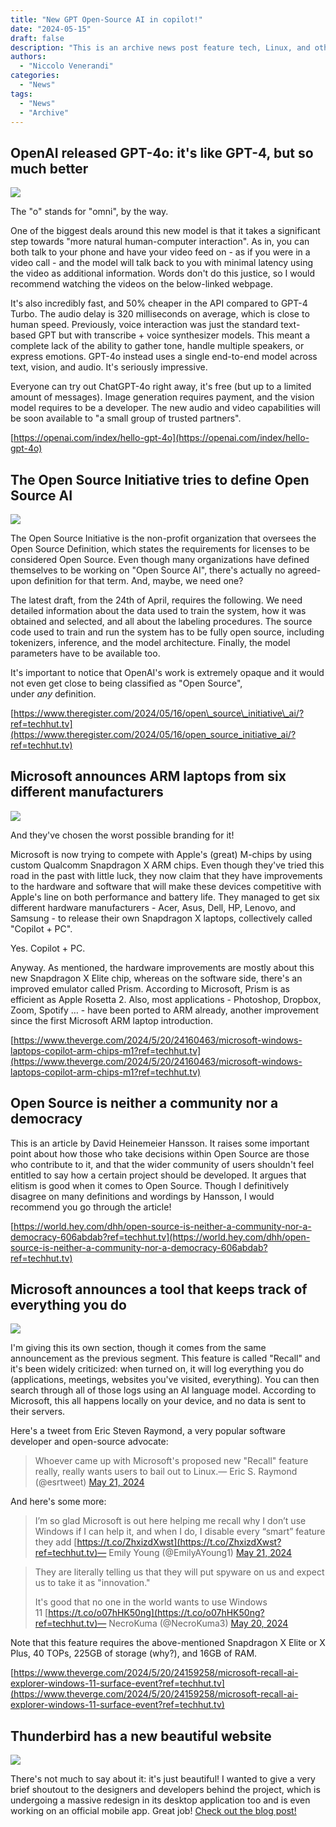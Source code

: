 ```yaml
---
title: "New GPT Open-Source AI in copilot!"
date: "2024-05-15"
draft: false
description: "This is an archive news post feature tech, Linux, and other open-source news. This is an older article that was part of a migration. There will be missing images, broken links, and potentially other issues."
authors:
  - "Niccolo Venerandi"
categories:
  - "News"
tags:
  - "News"
  - "Archive"
---
```



## OpenAI released GPT-4o: it's like GPT-4, but so much better

![](images/Screenshot_2024_05_13_at_1.05.28_PM_1__1_-1024x683.webp)

The "o" stands for "omni", by the way.

One of the biggest deals around this new model is that it takes a significant step towards "more natural human-computer interaction". As in, you can both talk to your phone and have your video feed on - as if you were in a video call - and the model will talk back to you with minimal latency using the video as additional information. Words don't do this justice, so I would recommend watching the videos on the below-linked webpage.

It's also incredibly fast, and 50% cheaper in the API compared to GPT-4 Turbo. The audio delay is 320 milliseconds on average, which is close to human speed. Previously, voice interaction was just the standard text-based GPT but with transcribe + voice synthesizer models. This meant a complete lack of the ability to gather tone, handle multiple speakers, or express emotions. GPT-4o instead uses a single end-to-end model across text, vision, and audio. It's seriously impressive.

Everyone can try out ChatGPT-4o right away, it's free (but up to a limited amount of messages). Image generation requires payment, and the vision model requires to be a developer. The new audio and video capabilities will be soon available to "a small group of trusted partners".

[https://openai.com/index/hello-gpt-4o](https://openai.com/index/hello-gpt-4o)

## The Open Source Initiative tries to define Open Source AI

![](images/OSI_Horizontal_Logo_0-1.webp)

The Open Source Initiative is the non-profit organization that oversees the Open Source Definition, which states the requirements for licenses to be considered Open Source. Even though many organizations have defined themselves to be working on "Open Source AI", there's actually no agreed-upon definition for that term. And, maybe, we need one?

The latest draft, from the 24th of April, requires the following. We need detailed information about the data used to train the system, how it was obtained and selected, and all about the labeling procedures. The source code used to train and run the system has to be fully open source, including tokenizers, inference, and the model architecture. Finally, the model parameters have to be available too.

It's important to notice that OpenAI's work is extremely opaque and it would not even get close to being classified as "Open Source", under _any_ definition.

[https://www.theregister.com/2024/05/16/open\_source\_initiative\_ai/?ref=techhut.tv](https://www.theregister.com/2024/05/16/open_source_initiative_ai/?ref=techhut.tv)

## Microsoft announces ARM laptops from six different manufacturers

![](images/lcimg_2c03ed43_c1df_414a_9e67_8100cdf3d526-1-1024x683.webp)

And they've chosen the worst possible branding for it!

Microsoft is now trying to compete with Apple's (great) M-chips by using custom Qualcomm Snapdragon X ARM chips. Even though they've tried this road in the past with little luck, they now claim that they have improvements to the hardware and software that will make these devices competitive with Apple's line on both performance and battery life. They managed to get six different hardware manufacturers - Acer, Asus, Dell, HP, Lenovo, and Samsung - to release their own Snapdragon X laptops, collectively called "Copilot + PC".

Yes. Copilot + PC.

Anyway. As mentioned, the hardware improvements are mostly about this new Snapdragon X Elite chip, whereas on the software side, there's an improved emulator called Prism. According to Microsoft, Prism is as efficient as Apple Rosetta 2. Also, most applications - Photoshop, Dropbox, Zoom, Spotify … - have been ported to ARM already, another improvement since the first Microsoft ARM laptop introduction.

[https://www.theverge.com/2024/5/20/24160463/microsoft-windows-laptops-copilot-arm-chips-m1?ref=techhut.tv](https://www.theverge.com/2024/5/20/24160463/microsoft-windows-laptops-copilot-arm-chips-m1?ref=techhut.tv)

## Open Source is neither a community nor a democracy

This is an article by David Heinemeier Hansson. It raises some important point about how those who take decisions within Open Source are those who contribute to it, and that the wider community of users shouldn't feel entitled to say how a certain project should be developed. It argues that elitism is good when it comes to Open Source. Though I definitively disagree on many definitions and wordings by Hansson, I would recommend you go through the article!

[https://world.hey.com/dhh/open-source-is-neither-a-community-nor-a-democracy-606abdab?ref=techhut.tv](https://world.hey.com/dhh/open-source-is-neither-a-community-nor-a-democracy-606abdab?ref=techhut.tv)

## Microsoft announces a tool that keeps track of everything you do

![](images/lcimg_9114620e_8a08_4ad2_a176_4f75047ffcb8-1024x683.webp)

I'm giving this its own section, though it comes from the same announcement as the previous segment. This feature is called "Recall" and it's been widely criticized: when turned on, it will log everything you do (applications, meetings, websites you've visited, everything). You can then search through all of those logs using an AI language model. According to Microsoft, this all happens locally on your device, and no data is sent to their servers.

Here's a tweet from Eric Steven Raymond, a very popular software developer and open-source advocate:

> Whoever came up with Microsoft's proposed new "Recall" feature really, really wants users to bail out to Linux.— Eric S. Raymond (@esrtweet) [May 21, 2024](https://twitter.com/esrtweet/status/1793026364934611357?ref_src=twsrc%5Etfw&ref=techhut.tv)

And here's some more:

> I’m so glad Microsoft is out here helping me recall why I don’t use Windows if I can help it, and when I do, I disable every “smart” feature they add [https://t.co/ZhxizdXwst](https://t.co/ZhxizdXwst?ref=techhut.tv)— Emily Young (@EmilyAYoung1) [May 21, 2024](https://twitter.com/EmilyAYoung1/status/1792945640487759955?ref_src=twsrc%5Etfw&ref=techhut.tv)

> They are literally telling us that they will put spyware on us and expect us to take it as "innovation."
>
> It's good that no one in the world wants to use Windows 11 [https://t.co/o07hHK50ng](https://t.co/o07hHK50ng?ref=techhut.tv)— NecroKuma (@NecroKuma3) [May 20, 2024](https://twitter.com/NecroKuma3/status/1792622450405933296?ref_src=twsrc%5Etfw&ref=techhut.tv)

Note that this feature requires the above-mentioned Snapdragon X Elite or X Plus, 40 TOPs, 225GB of storage (why?), and 16GB of RAM.

[https://www.theverge.com/2024/5/20/24159258/microsoft-recall-ai-explorer-windows-11-surface-event?ref=techhut.tv](https://www.theverge.com/2024/5/20/24159258/microsoft-recall-ai-explorer-windows-11-surface-event?ref=techhut.tv)

## Thunderbird has a new beautiful website

![](images/The-New-Thunderbird-1024x513.webp)

There's not much to say about it: it's just beautiful! I wanted to give a very brief shoutout to the designers and developers behind the project, which is undergoing a massive redesign in its desktop application too and is even working on an official mobile app. Great job! [Check out the blog post!](https://blog.thunderbird.net/2024/05/the-new-thunderbird-website-has-hatched/)

